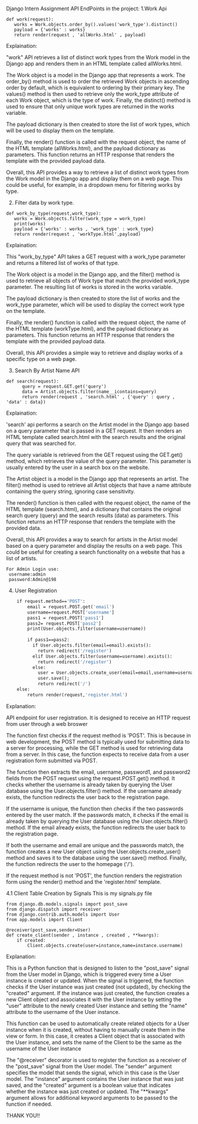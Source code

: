 Django Intern Assignment
API EndPoints in the project:
1.Work Api
```
def work(request):
   works = Work.objects.order_by().values('work_type').distinct()
   payload = {'works' : works}
   return render(request , 'allWorks.html' , payload)
```
Explaination:


"work" API  retrieves a list of distinct work types from the Work model in the Django app and renders them in an HTML template called allWorks.html.

The Work object is a model in the Django app that represents a work. The order_by() method is used to order the retrieved Work objects in ascending order by default, which is equivalent to ordering by their primary key. The values() method is then used to retrieve only the work_type attribute of each Work object, which is the type of work. Finally, the distinct() method is used to ensure that only unique work types are returned in the works variable.

The payload dictionary is then created to store the list of work types, which will be used to display them on the template.

Finally, the render() function is called with the request object, the name of the HTML template (allWorks.html), and the payload dictionary as parameters. This function returns an HTTP response that renders the template with the provided payload data.

Overall, this API provides a way to retrieve a list of distinct work types from the Work model in the Django app and display them on a web page. This could be useful, for example, in a dropdown menu for filtering works by type.

2. Filter data by work type.
```
def work_by_type(request,work_type):
   works = Work.objects.filter(work_type = work_type)
   print(works)
   payload = {'works' : works , 'work_type' : work_type}
   return render(request , 'workType.html',payload)

```
Explaination: 

This "work_by_type"  API  takes a GET request with a work_type parameter and returns a filtered list of works of that type.

The Work object is a model in the Django app, and the filter() method is used to retrieve all objects of Work type that match the provided work_type parameter. The resulting list of works is stored in the works variable.

The payload dictionary is then created to store the list of works and the work_type parameter, which will be used to display the correct work type on the template.

Finally, the render() function is called with the request object, the name of the HTML template (workType.html), and the payload dictionary as parameters. This function returns an HTTP response that renders the template with the provided payload data.

Overall, this API provides a simple way to retrieve and display works of a specific type on a web page.


3. Search By Artist Name API
```
def search(request):
      query = request.GET.get('query')
      data = Artist.objects.filter(name__icontains=query)
      return render(request , 'search.html' , {'query' : query , 'data' : data})
```
Explaination:

'search' api  performs a search on the Artist model in the Django app based on a query parameter that is passed in a GET request. It then renders an HTML template called search.html with the search results and the original query that was searched for.

The query variable is retrieved from the GET request using the GET.get() method, which retrieves the value of the query parameter. This parameter is usually entered by the user in a search box on the website.

The Artist object is a model in the Django app that represents an artist. The filter() method is used to retrieve all Artist objects that have a name attribute containing the query string, ignoring case sensitivity.

The render() function is then called with the request object, the name of the HTML template (search.html), and a dictionary that contains the original search query (query) and the search results (data) as parameters. This function returns an HTTP response that renders the template with the provided data.

Overall, this API provides a way to search for artists in the Artist model based on a query parameter and display the results on a web page. This could be useful for creating a search functionality on a website that has a list of artists.

```
For Admin Login use:
 username:admin
 password:Admin@198
```
4. User Registration
```def register(request):
    if request.method=='POST':
        email = request.POST.get('email')
        username=request.POST['username']
        pass1 = request.POST['pass1']
        pass2= request.POST['pass2']
        print(User.objects.filter(username=username))
        
        if pass1==pass2:
          if User.objects.filter(email=email).exists():
            return redirect('/register')
          elif User.objects.filter(username=username).exists():
            return redirect('/register')
          else:
            user = User.objects.create_user(email=email,username=username,password=pass1)
            user.save();
            return redirect('/')
    else:
        return render(request,'register.html')
 ```

Explanation:

API endpoint for user registration. It is designed to receive an HTTP request from user through  a web broswer

The function first checks if the request method is 'POST'. This is because in web development, the POST method is typically used for submitting data to a server for processing, while the GET method is used for retrieving data from a server. In this case, the function expects to receive data from a user registration form submitted via POST.

The function then extracts the email, username, password1, and password2 fields from the POST request using the request.POST.get() method. It checks whether the username is already taken by querying the User database using the User.objects.filter() method. If the username already exists, the function redirects the user back to the registration page.

If the username is unique, the function then checks if the two passwords entered by the user match. If the passwords match, it checks if the email is already taken by querying the User database using the User.objects.filter() method. If the email already exists, the function redirects the user back to the registration page.

If both the username and email are unique and the passwords match, the function creates a new User object using the User.objects.create_user() method and saves it to the database using the user.save() method. Finally, the function redirects the user to the homepage ('/').

If the request method is not 'POST', the function renders the registration form using the render() method and the 'register.html' template.


4.1 Client Table Creation by Signals
This is my signals.py file
```
from django.db.models.signals import post_save
from django.dispatch import receiver
from django.contrib.auth.models import User
from app.models import Client

@receiver(post_save,sender=User)
def create_client(sender , instance , created , **kwargs):
    if created:
        Client.objects.create(user=instance,name=instance.username)
```
Explanation: 


This is a Python function that is designed to listen to the "post_save" signal from the User model in Django, which is triggered every time a User instance is created or updated. When the signal is triggered, the function checks if the User instance was just created (not updated), by checking the "created" argument. If the instance was just created, the function creates a new Client object and associates it with the User instance by setting the "user" attribute to the newly created User instance and setting the "name" attribute to the username of the User instance.


This function can be used to automatically create related objects for a User instance when it is created, without having to manually create them in the view or form. In this case, it creates a Client object that is associated with the User instance, and sets the name of the Client to be the same as the username of the User instance


The "@receiver" decorator is used to register the function as a receiver of the "post_save" signal from the User model. The "sender" argument specifies the model that sends the signal, which in this case is the User model. The "instance" argument contains the User instance that was just saved, and the "created" argument is a boolean value that indicates whether the instance was just created or updated. The "**kwargs" argument allows for additional keyword arguments to be passed to the function if needed.
 
 THANK YOU!!
